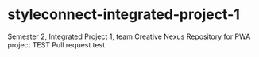 # styleconnect-integrated-project-1
Semester 2, Integrated Project 1, team Creative Nexus
Repository for PWA project
TEST
Pull request test
